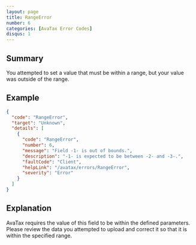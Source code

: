 ```yaml
---
layout: page
title: RangeError
number: 6
categories: [AvaTax Error Codes]
disqus: 1
---
```


## Summary

You attempted to set a value that must be within a range, but your value was outside of the range.

## Example

```json
{
  "code": "RangeError",
  "target": "Unknown",
  "details": [
    {
      "code": "RangeError",
      "number": 6,
      "message": "Field -1- is out of bounds.",
      "description": "-1- is expected to be between -2- and -3-.",
      "faultCode": "Client",
      "helpLink": "/avatax/errors/RangeError",
      "severity": "Error"
    }
  ]
}
```

## Explanation

AvaTax requires the value of this field to be within the defined parameters.  Please review the data you attempted to upload and correct it so that it is within the specified range.
